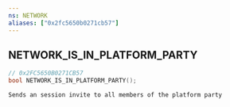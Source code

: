 ```yaml
---
ns: NETWORK
aliases: ["0x2fc5650b0271cb57"]
---
```

## NETWORK_IS_IN_PLATFORM_PARTY

```c
// 0x2FC5650B0271CB57
bool NETWORK_IS_IN_PLATFORM_PARTY();
```

```
Sends an session invite to all members of the platform party
```
